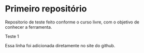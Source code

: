 # Primeiro repositório
 Repositorio de teste feito conforme o curso livre, com o objetivo de conhecer a ferramenta.

Teste 1

Essa linha foi adicionada diretamente no site do github.
